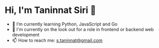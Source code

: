 # Hi, I'm Taninnat Siri 👋

- 🌱 I’m currently learning Python, JavaScript and Go
- 👯 I'm currently on the look out for a role in frontend or backend web development
- 📫 How to reach me: s.taninnat@gmail.com
